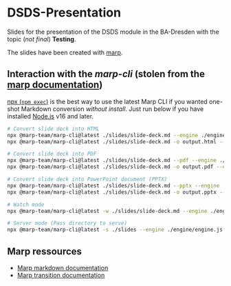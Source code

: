 # DSDS-Presentation

Slides for the presentation of the DSDS module in the BA-Dresden with the
topic (_not final_) **Testing**.

The slides have been created with [marp](https://marp.app/).

## Interaction with the _marp-cli_ (stolen from the [marp documentation](https://github.com/marp-team/marp-cli))

[npx (`npm exec`)](https://docs.npmjs.com/cli/v7/commands/npx) is the best way to
use the latest Marp CLI if you wanted one-shot Markdown conversion
_without install_. Just run below if you have
installed [Node.js](https://nodejs.org/) v16 and later.

```bash
# Convert slide deck into HTML
npx @marp-team/marp-cli@latest ./slides/slide-deck.md --engine ./engine/engine.js
npx @marp-team/marp-cli@latest ./slides/slide-deck.md -o output.html --engine ./engine/engine.js

# Convert slide deck into PDF
npx @marp-team/marp-cli@latest ./slides/slide-deck.md --pdf --engine ./engine/engine.js
npx @marp-team/marp-cli@latest ./slides/slide-deck.md -o output.pdf --engine ./engine/engine.js

# Convert slide deck into PowerPoint document (PPTX)
npx @marp-team/marp-cli@latest ./slides/slide-deck.md --pptx --engine ./engine/engine.js
npx @marp-team/marp-cli@latest ./slides/slide-deck.md -o output.pptx --engine ./engine/engine.js

# Watch mode
npx @marp-team/marp-cli@latest -w ./slides/slide-deck.md --engine ./engine/engine.js

# Server mode (Pass directory to serve)
npx @marp-team/marp-cli@latest -s ./slides --engine ./engine/engine.js
```

## Marp ressources

- [Marp markdown documentation](https://marpit.marp.app/markdown)
- [Marp transition documentation](https://github.com/marp-team/marp-cli/blob/main/docs/bespoke-transitions/README.md#built-in-transition)


